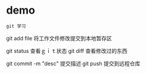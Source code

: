 # demo

```python
git 学习

```
git add file  将工作文件修改提交到本地暂存区

git status  查看ｇｉｔ状态
git diff 查看修改过的东西


git commit -m "desc"  提交描述
git push  提交到远程仓库



